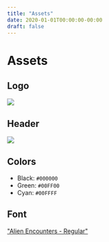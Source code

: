 ```yaml
---
title: "Assets"
date: 2020-01-01T00:00:00-00:00
draft: false
---
```

# Assets

## Logo

<a href="https://s3.amazonaws.com/assets.cointop.sh/logo/cointop.png">
  <img src="https://s3.amazonaws.com/assets.cointop.sh/logo/cointop.png" />
</a>

## Header

<a href="https://s3.amazonaws.com/assets.cointop.sh/logo/cointop.png">
  <img src="https://s3.amazonaws.com/assets.cointop.sh/header/cointop.png" />
</a>

## Colors

- Black: `#000000`
- Green: `#00FF00`
- Cyan: `#00FFFF`

## Font

["Alien Encounters - Regular"](https://www.dafont.com/alien-encounters.font?text=COINTOP)
